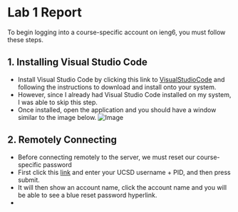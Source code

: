 # Lab 1 Report

To begin logging into a course-specific account on ieng6, you must follow these steps.

## 1. Installing Visual Studio Code

* Install Visual Studio Code by clicking this link to [VisualStudioCode](https://code.visualstudio.com/) and following the instructions to download and install onto your system.
* However, since I already had Visual Studio Code installed on my system, I was able to skip this step.
* Once installed, open the application and you should have a window similar to the image below. ![Image](https://user-images.githubusercontent.com/122515834/212444711-a063c917-d04c-4474-8c6d-d4582d8d6b56.png)

## 2. Remotely Connecting

* Before connecting remotely to the server, we must reset our course-specific password 
* First click this [link](https://sdacs.ucsd.edu/~icc/index.php) and enter your UCSD username + PID, and then press submit. 
* It will then show an account name, click the account name and you will be able to see a blue reset password hyperlink. 
* 
